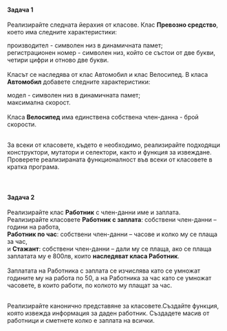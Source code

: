 <h4>Задача 1</h4>

Реализирайте следната йерахия от класове. Клас <b>Превозно средство</b>, което има следните характеристики:<br/>

производител - символен низ в динамичната памет;<br>
регистрационен номер - символен низ, който се състои от две букви, четири цифри и отново две букви.<br><br>
Класът се наследява от клас Автомобил и клас Велосипед. В класа <b>Автомобил</b> добавете следните характеристики:<br>

модел - символен низ в динамичната памет;<br>
максимална скорост.<br><br>
Класа <b>Велосипед</b> има единствена собствена член-данна - брой скорости. <br><br>

За всеки от класовете, където е необходимо, реализирайте подходящи конструктори, мутатори и селектори, както и функция за извеждане. Проверете реализираната функционалност във всеки от класовете в кратка програма. <br><br><br>

<h4>Задача 2</h4>
Реализирайте клас <b>Работник</b> с член-данни име и заплата.<br>
Реализирайте класовете <b>Работник с заплата</b>: собствени член-данни – години на работа,<br>
<b>Работник по час</b>: собствени член-данни – часове и колко му се плаща за час, <br>
и <b>Стажант</b>: собствени член-данни – дали му се плаща, ако се плаща заплатата му е 800лв, които <b>наследяват класа Работник</b>.<br>
<br>
Заплатата на Работника с заплата се изчислява като се умножат годините му на работа по 50,
а на Работника за час като се умножат часовете, в които работи, по колкото му плащат за час. <br><br>

Реализирайте канонично представяне за класовете.Създайте функция, която извежда информация за даден работник. Създадете масив от работници и сметнете колко е заплата на всички.
